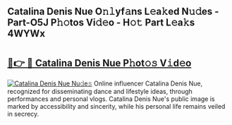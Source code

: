 ## Catalina Denis Nue O𝚗𝚕yf𝚊ns L𝚎a𝚔ed N𝚞𝚍es - Part-O5J P𝚑𝚘tos Vi𝚍𝚎o - H𝚘𝚝 Part L𝚎a𝚔s 4WYWx

# <h2><a href="http://kf1kx3.oniu.top/?m=Catalina+Denis+Nue">🔗👉 🔴 Catalina Denis Nue P𝚑ot𝚘𝚜 V𝚒d𝚎o</a></h2>

[![Catalina Denis Nue Nu𝚍e𝚜](https://i.imgur.com/0qMVB7G.gif)](http://kf1kx3.oniu.top/?m=Catalina+Denis+Nue)
Online influencer Catalina Denis Nue, recognized for disseminating dance and lifestyle ideas, through performances and personal vlogs. Catalina Denis Nue's public image is marked by accessibility and sincerity, while his personal life remains veiled in secrecy.  
